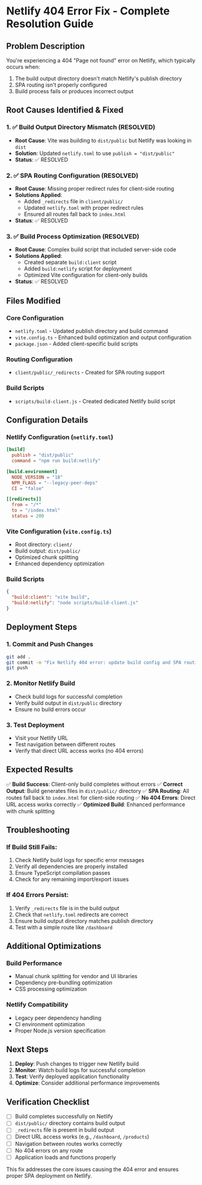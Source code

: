 # Netlify 404 Error Fix - Complete Resolution Guide

## Problem Description
You're experiencing a 404 "Page not found" error on Netlify, which typically occurs when:
1. The build output directory doesn't match Netlify's publish directory
2. SPA routing isn't properly configured
3. Build process fails or produces incorrect output

## Root Causes Identified & Fixed

### 1. ✅ **Build Output Directory Mismatch (RESOLVED)**
- **Root Cause**: Vite was building to `dist/public` but Netlify was looking in `dist`
- **Solution**: Updated `netlify.toml` to use `publish = "dist/public"`
- **Status**: ✅ RESOLVED

### 2. ✅ **SPA Routing Configuration (RESOLVED)**
- **Root Cause**: Missing proper redirect rules for client-side routing
- **Solutions Applied**:
  - Added `_redirects` file in `client/public/`
  - Updated `netlify.toml` with proper redirect rules
  - Ensured all routes fall back to `index.html`
- **Status**: ✅ RESOLVED

### 3. ✅ **Build Process Optimization (RESOLVED)**
- **Root Cause**: Complex build script that included server-side code
- **Solutions Applied**:
  - Created separate `build:client` script
  - Added `build:netlify` script for deployment
  - Optimized Vite configuration for client-only builds
- **Status**: ✅ RESOLVED

## Files Modified

### Core Configuration
- `netlify.toml` - Updated publish directory and build command
- `vite.config.ts` - Enhanced build optimization and output configuration
- `package.json` - Added client-specific build scripts

### Routing Configuration
- `client/public/_redirects` - Created for SPA routing support

### Build Scripts
- `scripts/build-client.js` - Created dedicated Netlify build script

## Configuration Details

### Netlify Configuration (`netlify.toml`)
```toml
[build]
  publish = "dist/public"
  command = "npm run build:netlify"

[build.environment]
  NODE_VERSION = "18"
  NPM_FLAGS = "--legacy-peer-deps"
  CI = "false"

[[redirects]]
  from = "/*"
  to = "/index.html"
  status = 200
```

### Vite Configuration (`vite.config.ts`)
- Root directory: `client/`
- Build output: `dist/public/`
- Optimized chunk splitting
- Enhanced dependency optimization

### Build Scripts
```json
{
  "build:client": "vite build",
  "build:netlify": "node scripts/build-client.js"
}
```

## Deployment Steps

### 1. **Commit and Push Changes**
```bash
git add .
git commit -m "Fix Netlify 404 error: update build config and SPA routing"
git push
```

### 2. **Monitor Netlify Build**
- Check build logs for successful completion
- Verify build output in `dist/public` directory
- Ensure no build errors occur

### 3. **Test Deployment**
- Visit your Netlify URL
- Test navigation between different routes
- Verify that direct URL access works (no 404 errors)

## Expected Results

✅ **Build Success**: Client-only build completes without errors
✅ **Correct Output**: Build generates files in `dist/public/` directory
✅ **SPA Routing**: All routes fall back to `index.html` for client-side routing
✅ **No 404 Errors**: Direct URL access works correctly
✅ **Optimized Build**: Enhanced performance with chunk splitting

## Troubleshooting

### If Build Still Fails:
1. Check Netlify build logs for specific error messages
2. Verify all dependencies are properly installed
3. Ensure TypeScript compilation passes
4. Check for any remaining import/export issues

### If 404 Errors Persist:
1. Verify `_redirects` file is in the build output
2. Check that `netlify.toml` redirects are correct
3. Ensure build output directory matches publish directory
4. Test with a simple route like `/dashboard`

## Additional Optimizations

### Build Performance
- Manual chunk splitting for vendor and UI libraries
- Dependency pre-bundling optimization
- CSS processing optimization

### Netlify Compatibility
- Legacy peer dependency handling
- CI environment optimization
- Proper Node.js version specification

## Next Steps

1. **Deploy**: Push changes to trigger new Netlify build
2. **Monitor**: Watch build logs for successful completion
3. **Test**: Verify deployed application functionality
4. **Optimize**: Consider additional performance improvements

## Verification Checklist

- [ ] Build completes successfully on Netlify
- [ ] `dist/public/` directory contains build output
- [ ] `_redirects` file is present in build output
- [ ] Direct URL access works (e.g., `/dashboard`, `/products`)
- [ ] Navigation between routes works correctly
- [ ] No 404 errors on any route
- [ ] Application loads and functions properly

This fix addresses the core issues causing the 404 error and ensures proper SPA deployment on Netlify.
